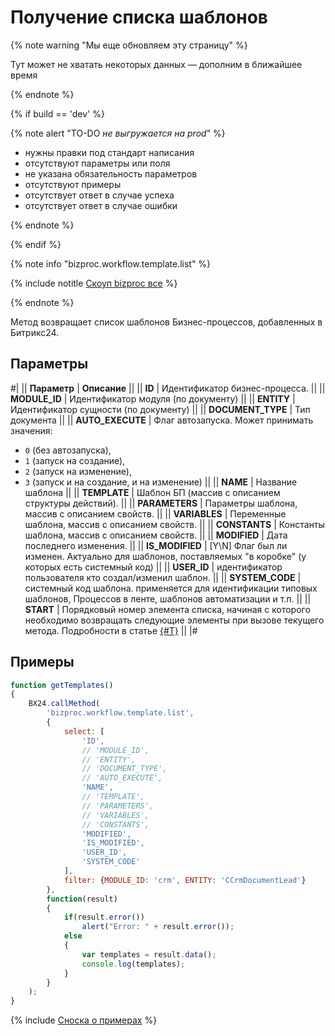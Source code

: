 # Получение списка шаблонов

{% note warning "Мы еще обновляем эту страницу" %}

Тут может не хватать некоторых данных — дополним в ближайшее время

{% endnote %}

{% if build == 'dev' %}

{% note alert "TO-DO _не выгружается на prod_" %}

- нужны правки под стандарт написания
- отсутствуют параметры или поля
- не указана обязательность параметров
- отсутствуют примеры
- отсутствует ответ в случае успеха
- отсутствует ответ в случае ошибки

{% endnote %}

{% endif %}

{% note info "bizproc.workflow.template.list" %}

{% include notitle [Скоуп bizproc все](./_includes/scope-bizproc-all.md) %}

{% endnote %}

Метод возвращает список шаблонов Бизнес-процессов, добавленных в Битрикс24.

## Параметры

#|
|| **Параметр** | **Описание** ||
|| **ID** | Идентификатор бизнес-процесса. ||
|| **MODULE_ID** | Идентификатор модуля (по документу) ||
|| **ENTITY** | Идентификатор сущности (по документу) ||
|| **DOCUMENT_TYPE** | Тип документа ||
|| **AUTO_EXECUTE** | Флаг автозапуска. Может принимать значения:

- `0` (без автозапуска),
- `1` (запуск на создание),
- `2` (запуск на изменение),
- `3` (запуск и на создание, и на изменение)
||
|| **NAME** | Название шаблона ||
|| **TEMPLATE** | Шаблон БП (массив с описанием структуры действий). ||
|| **PARAMETERS** | Параметры шаблона, массив с описанием свойств. ||
|| **VARIABLES** | Переменные шаблона, массив с описанием свойств. ||
|| **CONSTANTS** | Константы шаблона, массив с описанием свойств. ||
|| **MODIFIED** | Дата последнего изменения. ||
|| **IS_MODIFIED** | [Y\N] Флаг был ли изменен. Актуально для шаблонов, поставляемых "в коробке" (у которых есть системный код) ||
|| **USER_ID** | идентификатор пользователя кто создал/изменил шаблон. ||
|| **SYSTEM_CODE** | системный код шаблона. применяется для идентификации типовых шаблонов, Процессов в ленте, шаблонов автоматизации и т.п. ||
|| **START** | Порядковый номер элемента списка, начиная с которого необходимо возвращать следующие элементы при вызове текущего метода. Подробности в статье [{#T}](../how-to-call-rest-api/list-methods-pecularities.md) ||
|#

## Примеры

```javascript
function getTemplates()
{
	BX24.callMethod(
		'bizproc.workflow.template.list',
		{
			select: [
				'ID',
				// 'MODULE_ID',
				// 'ENTITY',
				// 'DOCUMENT_TYPE',
				// 'AUTO_EXECUTE',
				'NAME',
				// 'TEMPLATE',
				// 'PARAMETERS',
				// 'VARIABLES',
				// 'CONSTANTS',
				'MODIFIED',
				'IS_MODIFIED',
				'USER_ID',
				'SYSTEM_CODE'
			],
			filter: {MODULE_ID: 'crm', ENTITY: 'CCrmDocumentLead'}
		},
		function(result)
		{
			if(result.error())
				alert("Error: " + result.error());
			else
			{
				var templates = result.data();
				console.log(templates);
			}
		}
	);
}
```

{% include [Сноска о примерах](../../_includes/examples.md) %}